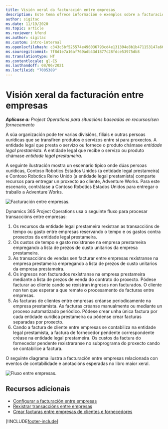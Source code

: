 ```yaml
---
title: Visión xeral da facturación entre empresas
description: Este tema ofrece información e exemplos sobre a facturación entre empresas para proxectos.
author: sigitac
ms.date: 11/19/2020
ms.topic: article
ms.reviewer: kfend
ms.author: sigitac
ms.custom: intro-internal
ms.openlocfilehash: c343c5bf525574e496036793cd4e131394e8b1b471153147a66cfebe1acf3fce
ms.sourcegitcommit: 7f8d1e7a16af769adb43d1877c28fdce53975db8
ms.translationtype: HT
ms.contentlocale: gl-ES
ms.lasthandoff: 08/06/2021
ms.locfileid: "7005389"
---
```

# <a name="intercompany-invoicing-overview"></a>Visión xeral da facturación entre empresas

_**Aplícase a:** Project Operations para situacións baseadas en recursos/sen fornecemento_

A súa organización pode ter varias divisións, filiais e outras persoas xurídicas que se transfiren produtos e servizos entre si para proxectos. A entidade legal que presta o servizo ou fornece o produto chámase *entidade legal prestamista*. A entidade legal que recibe o servizo ou produto chámase *entidade legal prestameira*.

A seguinte ilustración mostra un escenario típico onde dúas persoas xurídicas, Contoso Robotics Estados Unidos (a entidade legal prestameira) e Contoso Robotics Reino Unido (a entidade legal prestamista) comparte recursos para entregar un proxecto ao cliente, Adventure Works. Para este escenario, contrátase a Contoso Robotics Estados Unidos para entregar o traballo a Adventure Works.

![Facturación entre empresas.](./media/IntercompanyScenario.png) 

Dynamics 365 Project Operations usa o seguinte fluxo para procesar transaccións entre empresas:

1. Os recursos da entidade legal prestameira rexistran as transaccións de tempo ou gasto entre empresas reservando o tempo e os gastos contra proxectos da entidade legal prestameira.
2. Os custos de tempo e gasto rexístranse na empresa prestameira empregando a lista de prezos de custo unitarios da empresa prestameira.
3. As transaccións de vendas sen facturar entre empresas rexístranse na empresa prestameira empregando a lista de prezos de custo unitarios da empresa prestameira.
4. Os ingresos non facturados rexístranse na empresa prestameira mediante a lista de prezos de venda do contrato do proxecto. Pódese facturar ao cliente cando se rexistran ingresos non facturados. O cliente non ten que esperar a que remate o procesamento de facturas entre empresas.
5. As facturas de clientes entre empresas créanse periodicamente na empresa prestamista. As facturas créanse manualmente ou mediante un proceso automatizado periódico. Pódese crear unha única factura por cada entidade xurídica prestameira ou pódense crear facturas separadas por proxecto.
6. Cando a factura de cliente entre empresas se contabiliza na entidade legal prestamista, a factura de fornecedor pendente correspondente créase na entidade legal prestameira. Os custos da factura do fornecedor pendente rexistraranse no subprograma do proxecto cando se contabilice a factura.

O seguinte diagrama ilustra a facturación entre empresas relacionada con eventos de contabilidade e anotacións esperadas no libro maior xeral.

![Fluxo entre empresas.](./media/IntercompanyFlow.png)

## <a name="additional-resources"></a>Recursos adicionais

- [Configurar a facturación entre empresas](configure-intercompany-invoicing.md)
- [Rexistrar transaccións entre empresas](create-intercompany-transactions.md)
- [Crear facturas entre empresas de clientes e fornecedores](create-intercompany-customer-vendor-invoices.md)


[!INCLUDE[footer-include](../includes/footer-banner.md)]